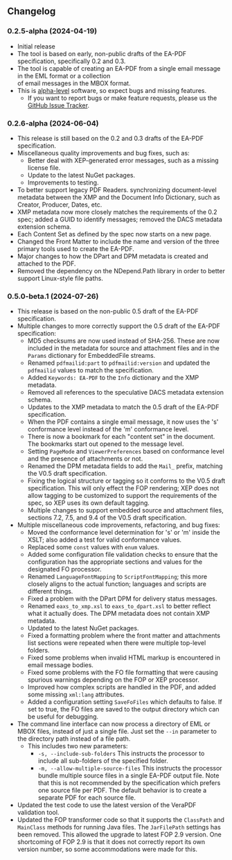 ## Changelog

### 0.2.5-alpha (2024-04-19)
- Initial release
- The tool is based on early, non-public drafts of the EA-PDF specification, specifically 0.2 and 0.3.
- The tool is capable of creating an EA-PDF from a single email message in the EML format or a collection  
  of email messages in the MBOX format.
- This is [alpha-level](https://en.wikipedia.org/wiki/Software_release_life_cycle#Alpha) software, so expect bugs and missing features.
  - If you want to report bugs or make feature requests, please us the [GitHub Issue Tracker](https://github.com/UIUCLibrary/ea-pdf/issues).

### 0.2.6-alpha (2024-06-04)
- This release is still based on the 0.2 and 0.3 drafts of the EA-PDF specification.
- Miscellaneous quality improvements and bug fixes, such as:
  	- Better deal with XEP-generated error messages, such as a missing license file.
    - Update to the latest NuGet packages.
    - Improvements to testing.
- To better support legacy PDF Readers. synchronizing document-level metadata between the XMP and the Document Info Dictionary, such as Creator, Producer, Dates, etc.
- XMP metadata now more closely matches the requirements of the 0.2 spec; added a GUID to identify messages; removed the DACS metadata extension schema.
- Each Content Set as defined by the spec now starts on a new page.
- Changed the Front Matter to include the name and version of the three primary tools used to create the EA-PDF.
- Major changes to how the DPart and DPM metadata is created and attached to the PDF.
- Removed the dependency on the NDepend.Path library in order to better support Linux-style file paths.

### 0.5.0-beta.1 (2024-07-26)
- This release is based on the non-public 0.5 draft of the EA-PDF specification.
- Multiple changes to more correctly support the 0.5 draft of the EA-PDF specification:
  - MD5 checksums are now used instead of SHA-256.  These are now included in the metadata for source and attachment files and in the `Params` dictionary 
    for EmbeddedFile streams.
  - Renamed `pdfmailid:part` to `pdfmailid:version` and updated the `pdfmailid` values to match the specification.
  - Added `Keywords: EA-PDF` to the `Info` dictionary and the XMP metadata.
  - Removed all references to the speculative DACS metadata extension schema.
  - Updates to the XMP metadata to match the 0.5 draft of the EA-PDF specification.
  - When the PDF contains a single email message, it now uses the 's' conformance level instead of the 'm' conformance level.
  - There is now a bookmark for each "content set" in the document.  The bookmarks start out opened to the message level.
  - Setting `PageMode` and `ViewerPreferences` based on conformance level and the presence of attachments or not.
  - Renamed the DPM metadata fields to add the `Mail_` prefix, matching the V0.5 draft specification.
  - Fixing the logical structure or tagging so it conforms to the V0.5 draft specification. This will only effect the FOP rendering; 
    XEP does not allow tagging to be customized to support the requirements of the spec, so XEP uses its own default tagging.
  - Multiple changes to support embedded source and attachment files, sections 7.2, 7.5, and 9.4 of the V0.5 draft specification.
- Multiple miscellaneous code improvements, refactoring, and bug fixes:
  - Moved the conformance level determination for 's' or 'm' inside the XSLT; also added a test for valid conformance values.
  - Replaced some `const` values with `enum` values.
  - Added some configuration file validation checks to ensure that the configuration has the appropriate sections and values for the designated FO processor.
  - Renamed `LanguageFontMapping` to `ScriptFontMapping`; this more closely aligns to the actual function; languages and scripts are different things.
  - Fixed a problem with the DPart DPM for delivery status messages.
  - Renamed `eaxs_to_xmp.xsl` to `eaxs_to_dpart.xsl` to better reflect what it actually does.  The DPM metadata does not contain XMP metadata.
  - Updated to the latest NuGet packages.
  - Fixed a formatting problem where the front matter and attachments list sections were repeated when there were multiple top-level folders.
  - Fixed some problems when invalid HTML markup is encountered in email message bodies.
  - Fixed some problems with the FO file formatting that were causing spurious warnings depending on the FOP or XEP processor.
  - Improved how complex scripts are handled in the PDF, and added some missing `xml:lang` attributes.
  - Added a configuration setting `SaveFoFiles` which defaults to false.  If set to true, the FO files are saved to the output directory which can be useful for debugging.
- The command line interface can now process a directory of EML or MBOX files, instead of just a single file.  Just set the `--in` parameter to the directory path
  instead of a file path.
  - This includes two new parameters:
    - `-s, --include-sub-folders`  This instructs the processor to include all sub-folders of the specified folder.
    - `-m, --allow-multiple-source-files` This instructs the processor bundle multiple source files in a single EA-PDF output file.
      Note that this is not recommended by the specification which prefers one source file per PDF.  The default behavior is to create a separate PDF for 
      each source file.
- Updated the test code to use the latest version of the VeraPDF validation tool.
- Updated the FOP transformer code so that it supports the `ClassPath` and `MainClass` methods for running Java files.  The `JarFilePath` settings has been removed.
  This allowed the upgrade to latest FOP 2.9 version. One shortcoming of FOP 2.9 is that it does not correctly report its own version number, so some accommodations 
  were made for this.
